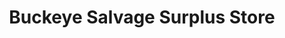 ---
title: "Buckeye Salvage Surplus Store"
url: /canton/buckeye-salvage-surplus-store/
shop: shop
---